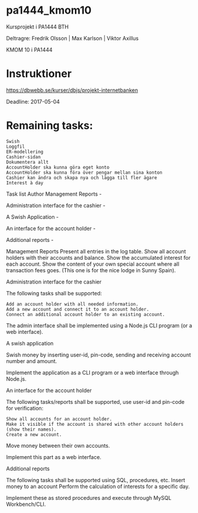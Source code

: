 # pa1444_kmom10
Kursprojekt i PA1444 BTH

Deltragre: Fredrik Olsson | Max Karlson | Viktor Axillus

KMOM 10 i PA1444

# Instruktioner
https://dbwebb.se/kurser/dbjs/projekt-internetbanken

Deadline: 2017-05-04

# Remaining tasks:
    Swish
    Loggfil
    ER-modellering
    Cashier-sidan
    Dokumentera allt
    AccountHolder ska kunna göra eget konto
    AccountHolder ska kunna föra över pengar mellan sina konton
    Cashier kan ändra och skapa nya och lägga till fler ägare
    Interest à day



Task list
Author
Management Reports -

Administration interface for the cashier -

A Swish Application -

An interface for the account holder -

Additional reports -






Management Reports
    Present all entries in the log table.
    Show all account holders with their accounts and balance.
    Show the accumulated interest for each account.
    Show the content of your own special account where all transaction fees goes. (This one is for the nice lodge in Sunny Spain).





Administration interface for the cashier

The following tasks shall be supported:

    Add an account holder with all needed information.
    Add a new account and connect it to an account holder.
    Connect an additional account holder to an existing account.
The admin interface shall be implemented using a Node.js CLI program (or a web interface).



A swish application



Swish money by inserting user-id, pin-code, sending and receiving account number and amount.

Implement the application as a CLI program or a web interface through Node.js.





An interface for the account holder

The following tasks/reports shall be supported, use user-id and pin-code for verification:

    Show all accounts for an account holder.
    Make it visible if the account is shared with other account holders (show their names).
    Create a new account.
Move money between their own accounts.

Implement this part as a web interface.



Additional reports

The following tasks shall be supported using SQL, procedures, etc.
Insert money to an account
Perform the calculation of interests for a specific day.

Implement these as stored procedures and execute through MySQL Workbench/CLI.

